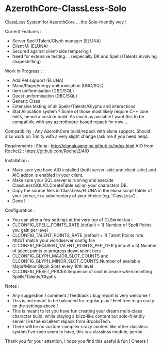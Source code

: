# AzerothCore-ClassLess-Solo

ClassLess System for AzerothCore ... the Solo-friendly way !

Current Features :
- Server Spell/Talent/Glyph manager (ELUNA)
- Client UI (ELUNA)
- Secured against client-side tempering !
- Need for extensive testing ... (especially DK and Spells/Talents involving shapeshifting)

Work In Progress :
- Add Pet support (ELUNA)
- Mana/Rage/Energy uniformisation (DBC/SQL)
- Item uniformisation (DBC/SQL)
- Quest uniformisation (DBC/SQL)
- Generic Class
- Extensive testing of all Spells/Talents/Glyphs and interactions
- Stat Allocation system ?
Some of those most likely require C++ core edits, hence a custom build.
As much as possible I want this to be compatible with any azerothcore-based
repack for now ...

Compatibility :
Any AzerothCore build/repack with eluna support.
Should also work on Trinity with a very slight change (ask me if you need help).

Requirements :
Eluna : http://elunaluaengine.github.io/index.html
AIO from Rochet2 : https://github.com/Rochet2/AIO

Installation :
- Make sure you have AIO installed (both server-side and client-side) and AIO addon is enabled in your client.
- Make sure your SQL server is running and execute ClassLess/SQL/CLCreateTable.sql on your characters DB.
- Copy the source files in ClassLess/ELUNA in the eluna script folder of your server, in a subdirectory of your choice (eg. 'ClassLess').
- Done !

Configuration :
- You can alter a few settings at the very top of CLServer.lua :
- CLCONFIG_SPELL_POINTS_RATE (default = 1)
Number of Spell Points you gain per level
- CLCONFIG_TALENT_POINTS_RATE (default = 1)
Talent Points rate, MUST match your worldserver config file
- CLCONFIG_REQUIRED_TALENT_POINTS_PER_TIER (default = 5)
Number of talent points to progress down talent tiers
- CLCONFIG_GLYPH_MAJOR_SLOT_COUNTS and CLCONFIG_GLYPH_MINOR_SLOT_COUNTS
Number of available Major/Minor Glyph Slots every 10th level
- CLCONFIG_RESET_PRICES
Sequence of cost increase when resetting Spells/Talents/Glyphs

Notes :
- Any suggestion / comment / feedback / bug report is very welcome !
- This is not meant to be balanced for regular play ! Feel free to go crazy on the settings above !
- This is meant to let you have fun creating your dream multi-class character build, while playing
a blizz-like content but solo-friendly server like the excellent repack from BrooksTech.
- There will be no custom-complex-crazy content like other classless system I've seen seem to have,
this is a classless module, period.

Thank you for your attention, I hope you find this useful & fun ! Cheers !

